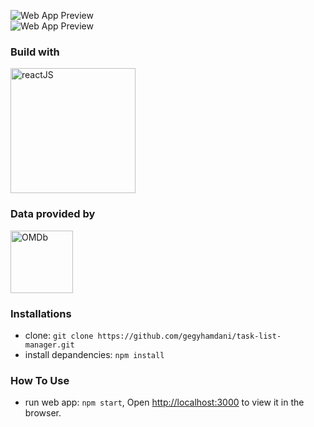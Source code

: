 ![Web App Preview](https://s3.amazonaws.com/awesomescreenshot/upload/1479357/1520083/9303035b-0326-45e7-61ef-b6d37bd80db6.png?AWSAccessKeyId=AKIAJSCJQ2NM3XLFPVKA&Expires=1600276601&Signature=gyBKbxXOd1CIL9DfJWz0UCWYfzE%3D)
<br/>
![Web App Preview](https://s3.amazonaws.com/awesomescreenshot/upload/1479357/1520083/82763470-7788-4a04-4e47-9c04cb0b6148.png?AWSAccessKeyId=AKIAJSCJQ2NM3XLFPVKA&Expires=1600276621&Signature=dfON7JFjVVbXGvs6QVXHQCsqlqY%3D)

### Build with

<a href="https://reactjs.org/" rel="ReactJS">
  <img src="https://pedrorijo.com/assets/img/react-logo.png" alt="reactJS" width="200"/>
</a>


### Data provided by

<a href="http://www.omdbapi.com/" rel="OMDb">
  <img src="https://www.programmableweb.com/sites/default/files/OMDb.jpg" alt="OMDb" width="100"/>
</a>

### Installations

- clone: `git clone https://github.com/gegyhamdani/task-list-manager.git`
- install depandencies: `npm install`

### How To Use

- run web app: `npm start`, Open [http://localhost:3000](http://localhost:3000) to view it in the browser.
